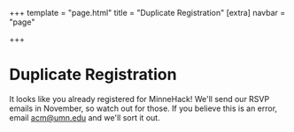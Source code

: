 +++
template = "page.html"
title = "Duplicate Registration"
[extra]
navbar = "page"

+++

# Duplicate Registration

It looks like you already registered for MinneHack! We'll send our RSVP emails in November, so watch out for those. If you believe this is an error, email [acm@umn.edu](mailto:acm@umn.edu) and we'll sort it out.
